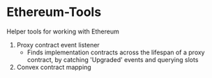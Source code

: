 # Ethereum-Tools

Helper tools for working with Ethereum

1. Proxy contract event listener
   * Finds implementation contracts across the lifespan of a proxy contract, by catching 'Upgraded' events and querying slots
2. Convex contract mapping
